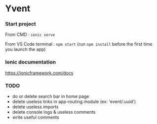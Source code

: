 # Yvent


### Start project

From CMD : 
```ionic serve```

From VS Code terminal : 
```npm start```  (run ```npm install``` before the first time you launch the app)


### Ionic documentation

https://ionicframework.com/docs



### TODO	

- do or delete search bar in home page
- delete useless links in app-routing.module (ex: 'event/:uuid')
- delete useless imports
- delete console logs & useless comments
- write useful comments